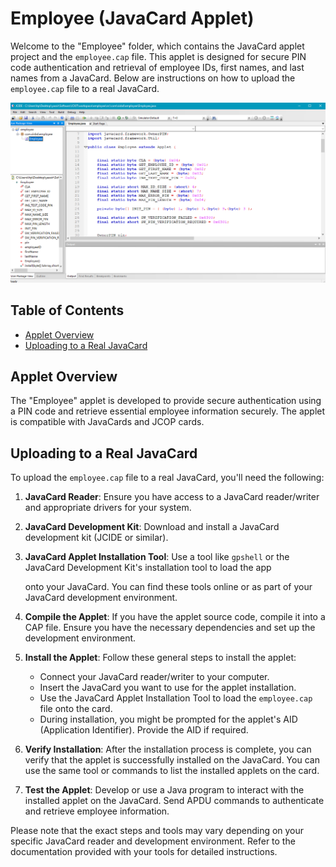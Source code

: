 # Employee (JavaCard Applet)

Welcome to the "Employee" folder, which contains the JavaCard applet project and the `employee.cap` file. This applet is designed for secure PIN code authentication and retrieval of employee IDs, first names, and last names from a JavaCard. Below are instructions on how to upload the `employee.cap` file to a real JavaCard.

![image_confirmation_javafx](employee.png)

## Table of Contents

- [Applet Overview](#applet-overview)
- [Uploading to a Real JavaCard](#uploading-to-a-real-javacard)

## Applet Overview

The "Employee" applet is developed to provide secure authentication using a PIN code and retrieve essential employee information securely. The applet is compatible with JavaCards and JCOP cards.

## Uploading to a Real JavaCard

To upload the `employee.cap` file to a real JavaCard, you'll need the following:

1. **JavaCard Reader**: Ensure you have access to a JavaCard reader/writer and appropriate drivers for your system.

2. **JavaCard Development Kit**: Download and install a JavaCard development kit (JCIDE or similar).

3. **JavaCard Applet Installation Tool**: Use a tool like `gpshell` or the JavaCard Development Kit's installation tool to load the app

    onto your JavaCard. You can find these tools online or as part of your JavaCard development environment.

4. **Compile the Applet**: If you have the applet source code, compile it into a CAP file. Ensure you have the necessary dependencies and set up the development environment.

5. **Install the Applet**: Follow these general steps to install the applet:

   - Connect your JavaCard reader/writer to your computer.
   - Insert the JavaCard you want to use for the applet installation.
   - Use the JavaCard Applet Installation Tool to load the `employee.cap` file onto the card.
   - During installation, you might be prompted for the applet's AID (Application Identifier). Provide the AID if required.

6. **Verify Installation**: After the installation process is complete, you can verify that the applet is successfully installed on the JavaCard. You can use the same tool or commands to list the installed applets on the card.

7. **Test the Applet**: Develop or use a Java program to interact with the installed applet on the JavaCard. Send APDU commands to authenticate and retrieve employee information.

Please note that the exact steps and tools may vary depending on your specific JavaCard reader and development environment. Refer to the documentation provided with your tools for detailed instructions.
